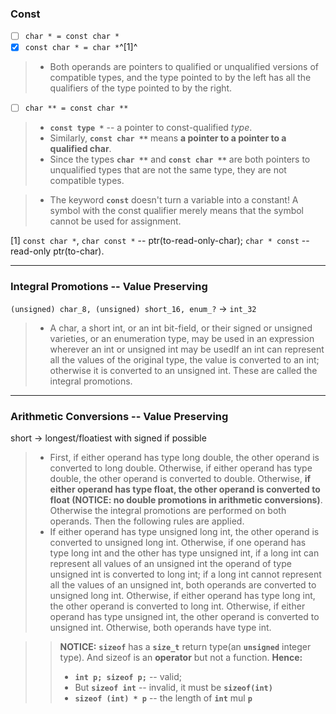 
### Const

- [ ] `char * = const char *`
- [x] `const char * = char *`^[1]^

> * Both operands are pointers to qualified or unqualified versions of compatible types, and the type pointed to by the left has all the qualifiers of the type pointed to by the right.

- [ ] `char ** = const char **`

> * **`const type *`** -- a pointer to const-qualified *type*. 
> * Similarly, **`const char **`** means **a pointer to a pointer to a qualified char**.
> * Since the types **`char **`** and **`const char **`** are both pointers to unqualified types that are not the same type, they are not compatible types. 

> * The keyword **`const`** doesn't turn a variable into a constant! A symbol with the const qualifier merely means that the symbol cannot be used for assignment. 

[1] `const char *`, `char const *` -- ptr(to-read-only-char); `char * const` -- read-only ptr(to-char).

---

### Integral Promotions --  Value Preserving 

`(unsigned) char_8, (unsigned) short_16, enum_?` $\rightarrow$ `int_32` 
> * A char, a short int, or an int bit-field, or their signed or unsigned varieties, or an enumeration type, may be used in an expression wherever an int or unsigned int may be usedIf an int can represent all the values of the original type, the value is converted to an int; otherwise it is converted to an unsigned int. These are called the integral promotions.

---

### Arithmetic Conversions --  Value Preserving 

short $\rightarrow$ longest/floatiest with signed if possible

> * First, if either operand has type long double, the other operand is converted to long double. Otherwise, if either operand has type double, the other operand is converted to double. Otherwise, **if either operand has type float, the other operand is converted to float (NOTICE: no double promotions in arithmetic conversions)**. Otherwise the integral promotions are performed on both operands. Then the following rules are applied.
> * If either operand has type unsigned long int, the other operand is converted to unsigned long int. Otherwise, if one operand has type long int and the other has type unsigned int, if a long int can represent all values of an unsigned int the operand of type unsigned int is converted to long int; if a long int cannot represent all the values of an unsigned int, both operands are converted to unsigned long int. Otherwise, if either operand has type long int, the other operand is converted to long int. Otherwise, if either operand has type unsigned int, the other operand is converted to unsigned int. Otherwise, both operands have type int.

>> **NOTICE:** **`sizeof`** has a **`size_t`** return type(an **`unsigned`** integer type). And sizeof is an **operator** but not a function.
>> **Hence:**
>> * **`int p; sizeof p;`** -- valid;
>> * But **`sizeof int`** -- invalid, it must be **`sizeof(int)`**
>> * **`sizeof (int) * p`** -- the length of **`int`** mul **`p`**
